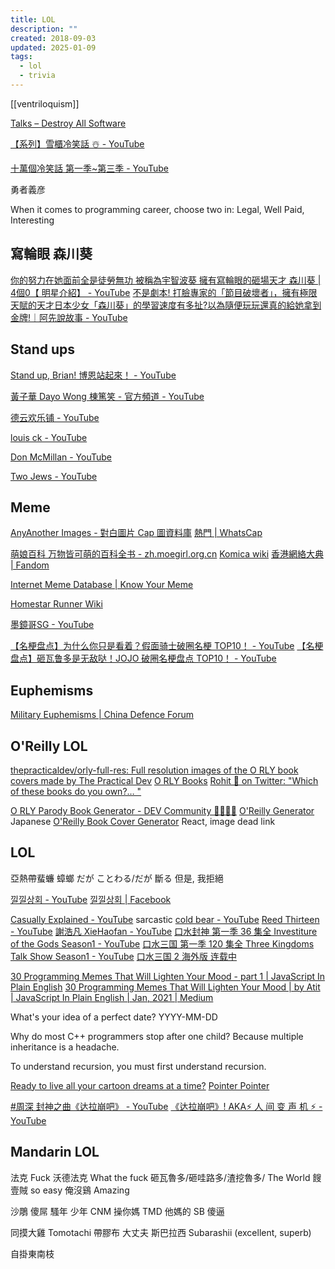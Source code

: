 ```yaml
---
title: LOL
description: ""
created: 2018-09-03
updated: 2025-01-09
tags:
  - lol
  - trivia
---
```


[[ventriloquism]]

[Talks – Destroy All Software](https://www.destroyallsoftware.com/talks)

[【系列】雪櫃冷笑話 ☃️ - YouTube](https://www.youtube.com/playlist?list=PLCLioSzos2YvXiSIFcLXICwUniJBjZhWp)

[十萬個冷笑話 第一季~第三季 - YouTube](https://www.youtube.com/playlist?list=PLi_OO5MFnSj0MU5UMCCLnIG1bqcia4HFh)

勇者義彦

When it comes to programming career, choose two in: Legal, Well Paid, Interesting

## 寫輪眼 森川葵

[你的努力在她面前全是徒勞無功 被稱為宇智波葵 擁有寫輪眼的砸場天才 森川葵 | 4個0【 明星介紹】 - YouTube](https://www.youtube.com/watch?v=4F97P_c_l2E)
[不是劇本! 打臉專家的「節目破壞者」，擁有極限天賦的天才日本少女「森川葵」的學習速度有多扯?以為隨便玩玩還真的給她拿到金牌!｜阿先說故事 - YouTube](https://www.youtube.com/watch?v=RbQX0jRL8cM)

## Stand ups

[Stand up, Brian! 博恩站起來！ - YouTube](https://www.youtube.com/@StandupBrian)

[黃子華 Dayo Wong 棟篤笑 - 官方頻道 - YouTube](https://www.youtube.com/@tzewahofficial)

[德云欢乐铺 - YouTube](https://www.youtube.com/@DeYunShow)

[louis ck - YouTube](https://www.youtube.com/results?search_query=louis+ck)

[Don McMillan - YouTube](https://www.youtube.com/@donmcmillancomedy)

[Two Jews - YouTube](https://www.youtube.com/@twojewscomedy/featured)

## Meme

[AnyAnother Images - 對白圖片 Cap 圖資料庫](https://img.anyanother.com/home/)
[熱門 | WhatsCap](https://whatscap.com/)

[萌娘百科 万物皆可萌的百科全书 - zh.moegirl.org.cn](https://zh.moegirl.org.cn/Mainpage)
[Komica wiki](https://wiki.komica.org/%E9%A6%96%E9%A0%81)
[香港網絡大典 | Fandom](https://evchk.wikia.org/zh/wiki/%E9%A6%96%E9%A0%81)

[Internet Meme Database | Know Your Meme](https://knowyourmeme.com/)

[Homestar Runner Wiki](http://www.hrwiki.org/wiki/Main_Page)

[墨鏡哥SG - YouTube](https://www.youtube.com/@SG666)

[【名梗盘点】为什么你只是看着？假面骑士破圈名梗 TOP10！ - YouTube](https://www.youtube.com/watch?v=ZL-bA2tgmZo)
[【名梗盘点】砸瓦鲁多是无敌哒！JOJO 破圈名梗盘点 TOP10！ - YouTube](https://www.youtube.com/watch?v=4TSSLb9d3cc)

## Euphemisms

[Military Euphemisms | China Defence Forum](https://www.sinodefenceforum.com/military-euphemisms.t3104/)

## O'Reilly LOL

[thepracticaldev/orly-full-res: Full resolution images of the O RLY book covers made by The Practical Dev](https://github.com/thepracticaldev/orly-full-res)
[O RLY Books](https://www.reddit.com/r/orlybooks/)
[Rohit 🤯 on Twitter: "Which of these books do you own?… "](https://twitter.com/romiem/status/1030438339390910464)

[O RLY Parody Book Generator - DEV Community 👩‍💻👨‍💻](https://dev.to/rly)
[O'Reilly Generator](http://oreilly-generator.com/) Japanese
[O'Reilly Book Cover Generator](https://codepen.io/proudlygeek/pen/vGjgqO) React, image dead link

## LOL

亞熱帶蜚蠊 蟑螂
だが ことわる/だが 斷る 但是, 我拒絕

[낄낄상회 - YouTube](https://www.youtube.com/channel/UCLVwgJVAzHwA-zv88mrAeZw)
[낄낄상회 | Facebook](https://www.facebook.com/watch/search/?q=%EB%82%84%EB%82%84%EC%83%81%ED%9A%8C)

[Casually Explained - YouTube](https://www.youtube.com/@CasuallyExplained) sarcastic
[cold bear - YouTube](https://www.youtube.com/@LenDanXiong)
[Reed Thirteen - YouTube](https://www.youtube.com/@LuWeiShiSanShao)
[謝浩凡 XieHaofan - YouTube](https://www.youtube.com/@xiehaofan)
[口水封神 第一季 36 集全 Investiture of the Gods Season1 - YouTube](https://www.youtube.com/playlist?list=PLIAs8wTJiEhnWT8Om25rAYsl_CrYM_5kf)
[口水三国 第一季 120 集全 Three Kingdoms Talk Show Season1 - YouTube](https://www.youtube.com/playlist?list=PLIAs8wTJiEhnIuW6S-3cg6zSNB-2ZmDYZ)
[口水三国 2 海外版 连载中](https://www.youtube.com/playlist?list=PLIAs8wTJiEhnhmewHcZ2hwPY2XHg6spxq)

[30 Programming Memes That Will Lighten Your Mood - part 1 | JavaScript In Plain English](https://medium.com/javascript-in-plain-english/30-programming-memes-that-will-lighten-your-mood-265b4fe50229)
[30 Programming Memes That Will Lighten Your Mood | by Atit | JavaScript In Plain English | Jan, 2021 | Medium](https://medium.com/javascript-in-plain-english/30-programming-memes-that-will-lighten-your-mood-part-2-5946d8b7d3cd)

What's your idea of a perfect date? YYYY-MM-DD

Why do most C++ programmers stop after one child?
Because multiple inheritance is a headache.

To understand recursion, you must first understand recursion.

[Ready to live all your cartoon dreams at a time?](https://toonme.com/)
[Pointer Pointer](https://pointerpointer.com/)

[#周深 封神之曲《达拉崩吧》 - YouTube](https://www.youtube.com/watch?v=yM5NU6NPS_o)
[《达拉崩吧》! AKA⚡️ 人 间 变 声 机 ⚡️ - YouTube](https://www.youtube.com/watch?v=FPHLq6FBXls)

## Mandarin LOL

法克 Fuck
沃德法克 What the fuck
砸瓦魯多/砸哇路多/渣挖魯多/ The World
餿壹賊 so easy
俺沒鷄 Amazing

沙鵰 傻屌
騷年 少年
CNM 操你媽
TMD 他媽的
SB 傻逼

同摸大雞 Tomotachi
帶膠布 大丈夫
斯巴拉西 Subarashii (excellent, superb)

自掛東南枝
